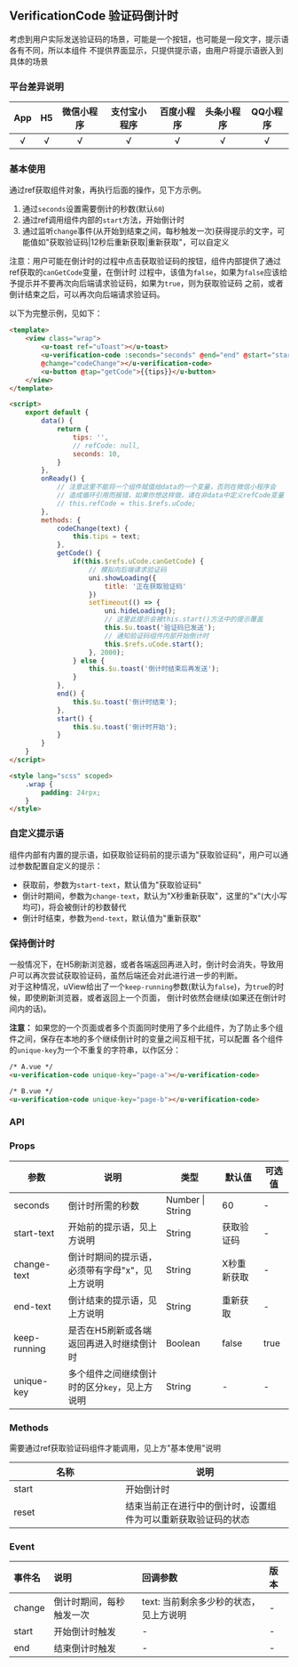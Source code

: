 ## VerificationCode 验证码倒计时 <to-api/>

<demo-model url="/pages/componentsA/verificationCode/index"></demo-model>


考虑到用户实际发送验证码的场景，可能是一个按钮，也可能是一段文字，提示语各有不同，所以本组件
不提供界面显示，只提供提示语，由用户将提示语嵌入到具体的场景

### 平台差异说明

|App|H5|微信小程序|支付宝小程序|百度小程序|头条小程序|QQ小程序|
|:-:|:-:|:-:|:-:|:-:|:-:|:-:|
|√|√|√|√|√|√|√|

### 基本使用

通过ref获取组件对象，再执行后面的操作，见下方示例。

1. 通过`seconds`设置需要倒计的秒数(默认`60`)
2. 通过ref调用组件内部的`start`方法，开始倒计时
3. 通过监听`change`事件(从开始到结束之间，每秒触发一次)获得提示的文字，可能值如"获取验证码|12秒后重新获取|重新获取"，可以自定义

注意：用户可能在倒计时的过程中点击获取验证码的按钮，组件内部提供了通过ref获取的`canGetCode`变量，在倒计时
过程中，该值为`false`，如果为`false`应该给予提示并不要再次向后端请求验证码，如果为`true`，则为获取验证码
之前，或者倒计结束之后，可以再次向后端请求验证码。

以下为完整示例，见如下： 

```html
<template>
	<view class="wrap">
		<u-toast ref="uToast"></u-toast>
		<u-verification-code :seconds="seconds" @end="end" @start="start" ref="uCode" 
		@change="codeChange"></u-verification-code>
		<u-button @tap="getCode">{{tips}}</u-button>
	</view>
</template>

<script>
	export default {
		data() {
			return {
				tips: '',
				// refCode: null,
				seconds: 10,
			}
		},
		onReady() {
			// 注意这里不能将一个组件赋值给data的一个变量，否则在微信小程序会
			// 造成循环引用而报错，如果你想这样做，请在非data中定义refCode变量
			// this.refCode = this.$refs.uCode;
		},
		methods: {
			codeChange(text) {
				this.tips = text;
			},
			getCode() {
				if(this.$refs.uCode.canGetCode) {
					// 模拟向后端请求验证码
					uni.showLoading({
						title: '正在获取验证码'
					})
					setTimeout(() => {
						uni.hideLoading();
						// 这里此提示会被this.start()方法中的提示覆盖
						this.$u.toast('验证码已发送');
						// 通知验证码组件内部开始倒计时
						this.$refs.uCode.start();
					}, 2000);
				} else {
					this.$u.toast('倒计时结束后再发送');
				}
			},
			end() {
				this.$u.toast('倒计时结束');
			},
			start() {
				this.$u.toast('倒计时开始');
			}
		}
	}
</script>

<style lang="scss" scoped>
	.wrap {
		padding: 24rpx;
	}
</style>
```

### 自定义提示语

组件内部有内置的提示语，如获取验证码前的提示语为"获取验证码"，用户可以通过参数配置自定义的提示：
- 获取前，参数为`start-text`，默认值为"获取验证码"
- 倒计时期间，参数为`change-text`，默认为"X秒重新获取"，这里的"x"(大小写均可)，将会被倒计的秒数替代
- 倒计时结束，参数为`end-text`，默认值为"重新获取"


### 保持倒计时

一般情况下，在H5刷新浏览器，或者各端返回再进入时，倒计时会消失，导致用户可以再次尝试获取验证码，虽然后端还会对此进行进一步的判断。  
对于这种情况，uView给出了一个`keep-running`参数(默认为`false`)，为`true`的时候，即使刷新浏览器，或者返回上一个页面，
倒计时依然会继续(如果还在倒计时间内的话)。

**注意：** 如果您的一个页面或者多个页面同时使用了多个此组件，为了防止多个组件之间，保存在本地的多个继续倒计时的变量之间互相干扰，可以配置
各个组件的`unique-key`为一个不重复的字符串，以作区分：

```html
/* A.vue */
<u-verification-code unique-key="page-a"></u-verification-code>

/* B.vue */
<u-verification-code unique-key="page-b"></u-verification-code>
```


### API

### Props

| 参数          | 说明            | 类型            | 默认值             |  可选值   |
|-------------  |---------------- |---------------|------------------ |-------- |
| seconds | 倒计时所需的秒数  | Number \| String | 60 | - |
| start-text | 开始前的提示语，见上方说明  | String | 获取验证码 | - |
| change-text | 倒计时期间的提示语，必须带有字母"x"，见上方说明 | String  | X秒重新获取 | - |
| end-text | 倒计结束的提示语，见上方说明 | String  | 重新获取 | - |
| keep-running | 是否在H5刷新或各端返回再进入时继续倒计时 | Boolean  | false | true |
| unique-key <Badge text="1.3.4" /> | 多个组件之间继续倒计时的区分`key`，见上方说明 | String  | - | - |


### Methods

需要通过ref获取验证码组件才能调用，见上方"基本使用"说明


| 名称          | 说明            |
|-------------  |---------------- |
| start | 开始倒计时  |
| reset | 结束当前正在进行中的倒计时，设置组件为可以重新获取验证码的状态  |


### Event

|事件名|说明|回调参数|版本|
|:-|:-|:-|:-|
| change | 倒计时期间，每秒触发一次 | text: 当前剩余多少秒的状态，见上方说明 | - |
| start | 开始倒计时触发 | - | - |
| end | 结束倒计时触发 | - | - |



<style scoped>
h3[id=props] + table thead tr th:nth-child(2){
	width: 35%;
}

h3[id=methods] + p + table thead tr th:nth-child(2){
	width: 60%;
}
</style>